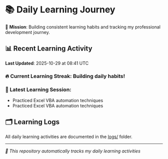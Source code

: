 # 📚 Daily Learning Journey

🎯 **Mission**: Building consistent learning habits and tracking my professional development journey.

## 📊 Recent Learning Activity

**Last Updated**: 2025-10-29 at 08:41 UTC

### 🔥 Current Learning Streak: Building daily habits!

### 📝 Latest Learning Session:
- Practiced Excel VBA automation techniques
- Practiced Excel VBA automation techniques

## 🗂️ Learning Logs

All daily learning activities are documented in the [logs/](./logs/) folder.

---
*🤖 This repository automatically tracks my daily learning activities*
